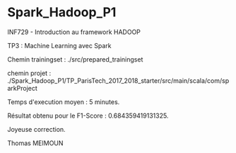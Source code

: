 # Spark_Hadoop_P1
INF729 - Introduction au framework HADOOP

TP3 : Machine Learning avec Spark

Chemin trainingset : ./src/prepared_trainingset

chemin projet : ./Spark_Hadoop_P1/TP_ParisTech_2017_2018_starter/src/main/scala/com/sparkProject

Temps d'execution moyen : 5 minutes.

Résultat obtenu pour le F1-Score : 0.684359419131325.

Joyeuse correction.

Thomas MEIMOUN
